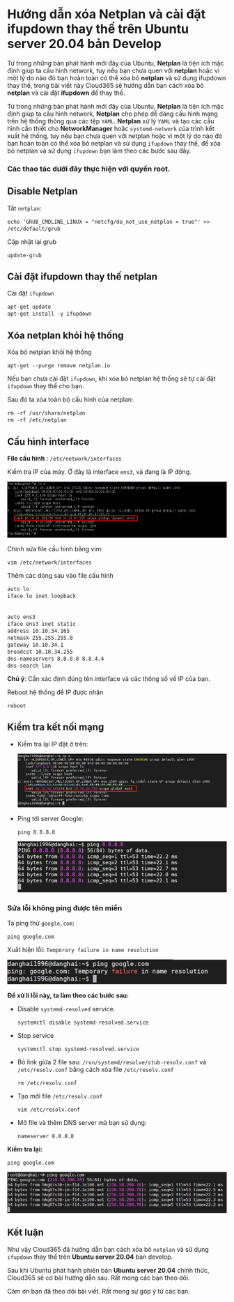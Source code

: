 # Hướng dẫn xóa Netplan và cài đặt ifupdown thay thế trên Ubuntu server 20.04 bản Develop

Từ trong những bản phát hành mới đây của Ubuntu, **Netplan** là tiện ích mặc định giúp ta cấu hình network, tuy nếu bạn chưa quen với **netplan** hoặc vì một lý do nào đó bạn hoàn toàn có thể xóa bỏ **netplan** và sử dụng ifupdown thay thế, trong bài viết này Cloud365 sẽ hướng dẫn bạn cách xóa bỏ **netplan** và cài đặt **ifupdown** để thay thế.

Từ trong những bản phát hành mới đây của Ubuntu, **Netplan** là tiện ích mặc định giúp ta cấu hình network, **Netplan** cho phép dễ dàng cấu hình mạng trên hệ thống thông qua các tệp `YAML`. **Netplan** xử lý `YAML` và tạo các cấu hình cần thiết cho **NetworkManager** hoặc `systemd-network` của trình kết xuất hệ thống, tuy nếu bạn chưa quen với netplan hoặc vì một lý do nào đó bạn hoàn toàn có thể xóa bỏ netplan và sử dụng `ifupdown` thay thế, để xóa bỏ netplan và sử dụng `ifupdown` bạn làm theo các bước sau đây.

### **Các thao tác dưới đây thực hiện với quyền root.**

## Disable Netplan
Tắt `netplan`:
```
echo 'GRUB_CMDLINE_LINUX = "netcfg/do_not_use_netplan = true"' >>  /etc/default/grub
```

Cập nhật lại grub
```
update-grub
```

## Cài đặt ifupdown thay thế netplan
Cài đặt `ifupdown`
```
apt-get update
apt-get install -y ifupdown
```

## Xóa netplan khỏi hệ thống
Xóa bỏ netplan khỏi hệ thống
```
apt-get --purge remove netplan.io
```

Nếu bạn chưa cài đặt `ifupdown`, khi xóa bỏ netplan hệ thống sẽ tự cài đặt `ifupdown` thay thế cho bạn.

Sau đó ta xóa toàn bộ cấu hình của netplan:
```
rm -rf /usr/share/netplan
rm -rf /etc/netplan
```

## Cấu hình interface
**File cấu hình** : `/etc/network/interfaces`

Kiểm tra IP của máy. Ở đây là interface `ens3`, và đang là IP động.

<img src="..\images\Screenshot_28.png">

Chỉnh sửa file cấu hình bằng vim:
```
vim /etc/network/interfaces
```

Thêm các dòng sau vào file cấu hình
```
auto lo
iface lo inet loopback


auto ens3
iface ens3 inet static
address 10.10.34.165
netmask 255.255.255.0
gateway 10.10.34.1
broadcst 10.10.34.255
dns-nameservers 8.8.8.8 8.8.4.4
dns-search lan
```

**Chú ý**: Cần xác định đúng tên interface và các thông số về IP của bạn.

Reboot hệ thống để IP được nhận
```
reboot
```

## Kiểm tra kết nối mạng
- Kiểm tra lại IP đặt ở trên:

    <img src="..\images\Screenshot_29.png">

- Ping tới server Google:
    ```
    ping 8.8.8.8
    ```

    <img src="..\images\Screenshot_30.png">

### Sửa lỗi không ping được tên miền
Ta ping thử `google.com`:

```
ping google.com
```

Xuất hiện lỗi: `Temporary failure in name resolution`

<img src="..\images\Screenshot_31.png">

**Để xử lí lỗi này, ta làm theo các bước sau:**
- Disable `systemd-resolved` service.
    ```
    systemctl disable systemd-resolved.service
    ```

- Stop service
    ```
    systemctl stop systemd-resolved.service
    ```

- Bỏ link giữa 2 file sau: `/run/systemd/resolve/stub-resolv.conf` và `/etc/resolv.conf` bằng cách xóa file `/etc/resolv.conf`
    ```
    rm /etc/resolv.conf
    ```

- Tạo mới file `/etc/resolv.conf`
    ```
    vim /etc/resolv.conf
    ```

- Mở file và thêm DNS server mà bạn sử dụng:
    ```
    nameserver 8.8.8.8
    ```

**Kiểm tra lại:**
```
ping google.com
```

<img src="..\images\Screenshot_32.png">


## Kết luận
Như vậy Cloud365 đã hướng dẫn bạn cách xóa bỏ `netplan` và sử dụng `ifupdown` thay thế trên **Ubuntu server 20.04** bản develop.

Sau khi Ubuntu phát hành phiên bản **Ubuntu server 20.04** chính thức, Cloud365 sẽ có bài hướng dẫn sau. Rất mong các bạn theo dõi.


Cảm ơn bạn đã theo dõi bài viết. Rất mong sự góp ý từ các bạn.